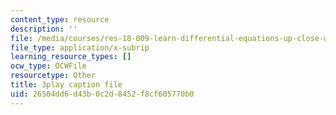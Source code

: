```yaml
---
content_type: resource
description: ''
file: /media/courses/res-18-009-learn-differential-equations-up-close-with-gilbert-strang-and-cleve-moler-fall-2015/26504dd6d43b0c2d8452f8cf605770b0_WWphCZkdByA.srt
file_type: application/x-subrip
learning_resource_types: []
ocw_type: OCWFile
resourcetype: Other
title: 3play caption file
uid: 26504dd6-d43b-0c2d-8452-f8cf605770b0
---
```

